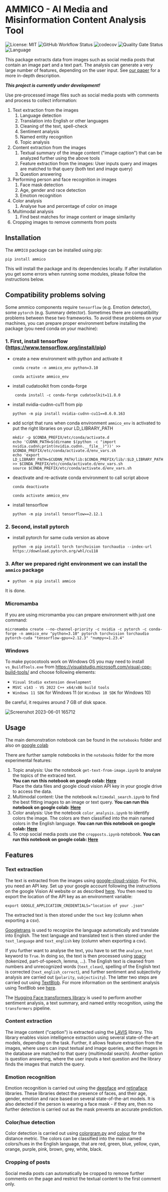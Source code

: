 # AMMICO - AI Media and Misinformation Content Analysis Tool

![License: MIT](https://img.shields.io/github/license/ssciwr/AMMICO)
![GitHub Workflow Status](https://img.shields.io/github/actions/workflow/status/ssciwr/AMMICO/ci.yml?branch=main)
![codecov](https://img.shields.io/codecov/c/github/ssciwr/AMMICO)
![Quality Gate Status](https://sonarcloud.io/api/project_badges/measure?project=ssciwr_ammico&metric=alert_status)
![Language](https://img.shields.io/github/languages/top/ssciwr/AMMICO)

This package extracts data from images such as social media posts that contain an image part and a text part. The analysis can generate a very large number of features, depending on the user input. See [our paper](https://dx.doi.org/10.31235/osf.io/v8txj) for a more in-depth description.

**_This project is currently under development!_**

Use pre-processed image files such as social media posts with comments and process to collect information:
1. Text extraction from the images
    1. Language detection
    1. Translation into English or other languages
    1. Cleaning of the text, spell-check
    1. Sentiment analysis
    1. Named entity recognition
    1. Topic analysis
1. Content extraction from the images
    1. Textual summary of the image content ("image caption") that can be analyzed further using the above tools
    1. Feature extraction from the images: User inputs query and images are matched to that query (both text and image query)
    1. Question answering   
1. Performing person and face recognition in images
    1. Face mask detection
    1. Age, gender and race detection
    1. Emotion recognition
1. Color analysis
    1. Analyse hue and percentage of color on image
1. Multimodal analysis
    1. Find best matches for image content or image similarity
1. Cropping images to remove comments from posts
 
## Installation

The `AMMICO` package can be installed using pip: 
```
pip install ammico
```
This will install the package and its dependencies locally. If after installation you get some errors when running some modules, please follow the instructions below. 

## Compatibility problems solving

Some ammico components require `tensorflow` (e.g. Emotion detector), some `pytorch` (e.g. Summary detector). Sometimes there are compatibility problems between these two frameworks. To avoid these problems on your machines, you can prepare proper environment before installing the package (you need conda on your machine):

### 1. First, install tensorflow (https://www.tensorflow.org/install/pip)
- create a new environment with python and activate it

    ```conda create -n ammico_env python=3.10```

    ```conda activate ammico_env```
- install cudatoolkit from conda-forge

    ``` conda install -c conda-forge cudatoolkit=11.8.0```
- install nvidia-cudnn-cu11 from pip

    ```python -m pip install nvidia-cudnn-cu11==8.6.0.163```
- add script that runs when conda environment `ammico_env` is activated to put the right libraries on your LD_LIBRARY_PATH

    ```
    mkdir -p $CONDA_PREFIX/etc/conda/activate.d
    echo 'CUDNN_PATH=$(dirname $(python -c "import nvidia.cudnn;print(nvidia.cudnn.__file__)"))' >> $CONDA_PREFIX/etc/conda/activate.d/env_vars.sh
    echo 'export LD_LIBRARY_PATH=$CUDNN_PATH/lib:$CONDA_PREFIX/lib/:$LD_LIBRARY_PATH' >> $CONDA_PREFIX/etc/conda/activate.d/env_vars.sh
    source $CONDA_PREFIX/etc/conda/activate.d/env_vars.sh
    ```
- deactivate and re-activate conda environment to call script above

    ```conda deactivate```

    ```conda activate ammico_env ```

- install tensorflow

    ```python -m pip install tensorflow==2.12.1```

### 2. Second, install pytorch

-   install pytorch for same cuda version as above

    ```python -m pip install torch torchvision torchaudio --index-url https://download.pytorch.org/whl/cu118```
    
### 3. After we prepared right environment we can install the ```ammico``` package

-    ```python -m pip install ammico``` 

It is done.
    
### Micromamba
If you are using micromamba you can prepare environment with just one command: 

```micromamba create --no-channel-priority -c nvidia -c pytorch -c conda-forge -n ammico_env "python=3.10" pytorch torchvision torchaudio pytorch-cuda "tensorflow-gpu<=2.12.3" "numpy<=1.23.4"```  
   
### Windows

To make pycocotools work on Windows OS you may need to install `vs_BuildTools.exe` from https://visualstudio.microsoft.com/visual-cpp-build-tools/ and choose following elements:
- `Visual Studio extension development`
- `MSVC v143 - VS 2022 C++ x64/x86 build tools`
- `Windows 11 SDK` for Windows 11 (or `Windows 10 SDK` for Windows 10)

Be careful, it requires around 7 GB of disk space.

![Screenshot 2023-06-01 165712](https://github.com/ssciwr/AMMICO/assets/8105097/3dfb302f-c390-46a7-a700-4e044f56c30f)

## Usage

The main demonstration notebook can be found in the `notebooks` folder and also on [google colab](https://colab.research.google.com/github/ssciwr/ammico/blob/main/ammico/notebooks/DemoNotebook_ammico.ipynb)

There are further sample notebooks in the `notebooks` folder for the more experimental features:
1. Topic analysis: Use the notebook `get-text-from-image.ipynb` to analyse the topics of the extraced text.\
**You can run this notebook on google colab: [Here](https://colab.research.google.com/github/ssciwr/ammico/blob/main/ammico/notebooks/get-text-from-image.ipynb)**  
Place the data files and google cloud vision API key in your google drive to access the data.
1. Multimodal content: Use the notebook `multimodal_search.ipynb` to find the best fitting images to an image or text query.
**You can run this notebook on google colab: [Here](https://colab.research.google.com/github/ssciwr/ammico/blob/main/ammico/notebooks/multimodal_search.ipynb)**
1. Color analysis: Use the notebook `color_analysis.ipynb` to identify colors the image. The colors are then classified into the main named colors in the English language.
**You can run this notebook on google colab: [Here](https://colab.research.google.com/github/ssciwr/ammico/blob/main/ammico/notebooks/colors_analysis.ipynb)**
1. To crop social media posts use the `cropposts.ipynb` notebook. 
**You can run this notebook on google colab: [Here](https://colab.research.google.com/github/ssciwr/ammico/blob/main/ammico/notebooks/cropposts.ipynb)**

## Features
### Text extraction
The text is extracted from the images using [google-cloud-vision](https://cloud.google.com/vision). For this, you need an API key. Set up your google account following the instructions on the google Vision AI website or as described [here](docs/source/set_up_credentials.md).
You then need to export the location of the API key as an environment variable:
```
export GOOGLE_APPLICATION_CREDENTIALS="location of your .json"
```
The extracted text is then stored under the `text` key (column when exporting a csv).

[Googletrans](https://py-googletrans.readthedocs.io/en/latest/) is used to recognize the language automatically and translate into English. The text language and translated text is then stored under the `text_language` and `text_english` key (column when exporting a csv).

If you further want to analyse the text, you have to set the `analyse_text` keyword to `True`. In doing so, the text is then processed using [spacy](https://spacy.io/) (tokenized, part-of-speech, lemma, ...). The English text is cleaned from numbers and unrecognized words (`text_clean`), spelling of the English text is corrected (`text_english_correct`), and further sentiment and subjectivity analysis are carried out (`polarity`, `subjectivity`). The latter two steps are carried out using [TextBlob](https://textblob.readthedocs.io/en/dev/index.html). For more information on the sentiment analysis using TextBlob see [here](https://towardsdatascience.com/my-absolute-go-to-for-sentiment-analysis-textblob-3ac3a11d524).

The [Hugging Face transformers library](https://huggingface.co/) is used to perform another sentiment analysis, a text summary, and named entity recognition, using the `transformers` pipeline.

### Content extraction

The image content ("caption") is extracted using the [LAVIS](https://github.com/salesforce/LAVIS) library. This library enables vision intelligence extraction using several state-of-the-art models, depending on the task. Further, it allows feature extraction from the images, where users can input textual and image queries, and the images in the database are matched to that query (multimodal search). Another option is question answering, where the user inputs a text question and the library finds the images that match the query.

### Emotion recognition

Emotion recognition is carried out using the [deepface](https://github.com/serengil/deepface) and [retinaface](https://github.com/serengil/retinaface) libraries. These libraries detect the presence of faces, and their age, gender, emotion and race based on several state-of-the-art models. It is also detected if the person is wearing a face mask - if they are, then no further detection is carried out as the mask prevents an accurate prediction.

### Color/hue detection

Color detection is carried out using [colorgram.py](https://github.com/obskyr/colorgram.py) and [colour](https://github.com/vaab/colour) for the distance metric. The colors can be classified into the main named colors/hues in the English language, that are red, green, blue, yellow, cyan, orange, purple, pink, brown, grey, white, black.

### Cropping of posts

Social media posts can automatically be cropped to remove further comments on the page and restrict the textual content to the first comment only.
